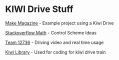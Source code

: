 # KIWI Drive Stuff #

[Make Magazine](https://makezine.com/projects/kiwi//) - Example project using a Kiwi Drive

[Stackoverflow Math](https://stackoverflow.com/questions/3748037/how-to-control-a-kiwi-drive-robot) - Control Scheme Ideas

[Team 12736](https://www.youtube.com/watch?v=luzvJ3wJkNU) - Driving video and real time usage

[Kiwi Library](https://docs.ftclib.org/ftclib/features/drivebases) - Used for coding for kiwi drive train
